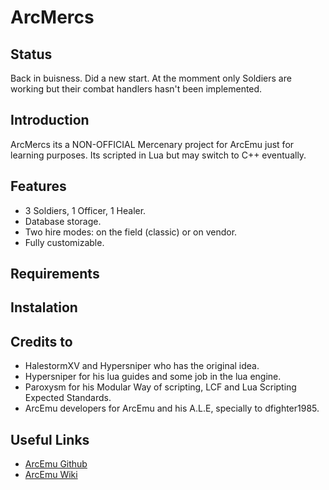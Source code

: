 # ArcMercs

## Status

Back in buisness. Did a new start. At the momment only Soldiers are working but their combat handlers hasn't been implemented.

## Introduction

ArcMercs its a NON-OFFICIAL Mercenary project for ArcEmu just for learning purposes. Its scripted in Lua but may switch to C++ eventually.

## Features

* 3 Soldiers, 1 Officer, 1 Healer.
* Database storage.
* Two hire modes: on the field (classic) or on vendor.
* Fully customizable.

## Requirements

## Instalation

## Credits to

* HalestormXV and Hypersniper who has the original idea.
* Hypersniper for his lua guides and some job in the lua engine.
* Paroxysm for his Modular Way of scripting, LCF and Lua Scripting Expected Standards.
* ArcEmu developers for ArcEmu and his A.L.E, specially to dfighter1985.

## Useful Links

* [ArcEmu Github](https://github.com/arcemu)
* [ArcEmu Wiki](https://arcemu.fandom.com/wiki/Arcemu_Wiki)
